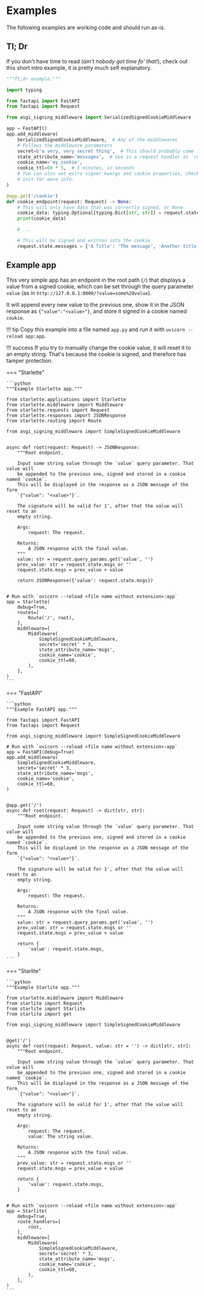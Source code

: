 # Examples

The following examples are working code and should run as-is.

## Tl; Dr

If you don't have time to read (_ain't nobody got time fo' that!_), check out this short intro example, it is pretty much self explanatory.

```python
"""Tl;dr example."""

import typing

from fastapi import FastAPI
from fastapi import Request

from asgi_signing_middleware import SerializedSignedCookieMiddleware

app = FastAPI()
app.add_middleware(
    SerializedSignedCookieMiddleware,  # Any of the middlewares
    # Follows the middleware parameters
    secret=b'a very, very secret thing',  # This should probably come from some configs
    state_attribute_name='messages',  # Use in a request handler as `request.state.messages`
    cookie_name='my_cookie',
    cookie_ttl=60 * 5,  # 5 minutes, in seconds
    # You can also set extra signer kwargs and cookie properties, check the middleware
    # init for more info.
)

@app.get('/cookie')
def cookie_endpoint(request: Request) -> None:
    # This will only have data that was correctly signed, or None
    cookie_data: typing.Optional[typing.Dict[str, str]] = request.state.messages
    print(cookie_data)

    # ...

    # This will be signed and written into the cookie
    request.state.messages = {'A Title': 'The message', 'Another title': 'With another msg'}
```

## Example app

This very simple app has an endpoint in the root path (`/`) that displays a value from a signed cookie, which can be set through the query parameter `value` (as in `http://127.0.0.1:8000/?value=some%20value`).

It will append every new value to the previous one, show it in the JSON response as `{"value":"<value>"}`, and store it signed in a cookie named `cookie`.

!!! tip
    Copy this example into a file named `app.py` and run it with `uvicorn --reload app:app`.

!!! success
    If you try to manually change the cookie value, it will reset it to an empty string. That's because the cookie is signed, and therefore has tamper protection.

=== "Starlette"

    ```python
    """Example Starlette app."""

    from starlette.applications import Starlette
    from starlette.middleware import Middleware
    from starlette.requests import Request
    from starlette.responses import JSONResponse
    from starlette.routing import Route

    from asgi_signing_middleware import SimpleSignedCookieMiddleware


    async def root(request: Request) -> JSONResponse:
        """Root endpoint.

        Input some string value through the `value` query parameter. That value will
        be appended to the previous one, signed and stored in a cookie named `cookie`.
        This will be displayed in the response as a JSON message of the form
        `{"value": "<value>"}`.

        The signature will be valid for 1', after that the value will reset to an
        empty string.

        Args:
            request: The request.

        Returns:
            A JSON response with the final value.
        """
        value: str = request.query_params.get('value', '')
        prev_value: str = request.state.msgs or ''
        request.state.msgs = prev_value + value

        return JSONResponse({'value': request.state.msgs})


    # Run with `uvicorn --reload <file name without extension>:app`
    app = Starlette(
        debug=True,
        routes=[
            Route('/', root),
        ],
        middleware=[
            Middleware(
                SimpleSignedCookieMiddleware,
                secret='secret' * 3,
                state_attribute_name='msgs',
                cookie_name='cookie',
                cookie_ttl=60,
            ),
        ],
    )
    ```

=== "FastAPI"

    ```python
    """Example FastAPI app."""

    from fastapi import FastAPI
    from fastapi import Request

    from asgi_signing_middleware import SimpleSignedCookieMiddleware

    # Run with `uvicorn --reload <file name without extension>:app`
    app = FastAPI(debug=True)
    app.add_middleware(
        SimpleSignedCookieMiddleware,
        secret='secret' * 3,
        state_attribute_name='msgs',
        cookie_name='cookie',
        cookie_ttl=60,
    )

    
    @app.get('/')
    async def root(request: Request) -> dict[str, str]:
        """Root endpoint.

        Input some string value through the `value` query parameter. That value will
        be appended to the previous one, signed and stored in a cookie named `cookie`.
        This will be displayed in the response as a JSON message of the form
        `{"value": "<value>"}`.

        The signature will be valid for 1', after that the value will reset to an
        empty string.

        Args:
            request: The request.

        Returns:
            A JSON response with the final value.
        """
        value: str = request.query_params.get('value', '')
        prev_value: str = request.state.msgs or ''
        request.state.msgs = prev_value + value

        return {
            'value': request.state.msgs,
        }
    ```

=== "Starlite"

    ```python
    """Example Starlite app."""

    from starlette.middleware import Middleware
    from starlite import Request
    from starlite import Starlite
    from starlite import get

    from asgi_signing_middleware import SimpleSignedCookieMiddleware


    @get('/')
    async def root(request: Request, value: str = '') -> dict[str, str]:
        """Root endpoint.

        Input some string value through the `value` query parameter. That value will
        be appended to the previous one, signed and stored in a cookie named `cookie`.
        This will be displayed in the response as a JSON message of the form
        `{"value": "<value>"}`.

        The signature will be valid for 1', after that the value will reset to an
        empty string.

        Args:
            request: The request.
            value: The string value.

        Returns:
            A JSON response with the final value.
        """
        prev_value: str = request.state.msgs or ''
        request.state.msgs = prev_value + value

        return {
            'value': request.state.msgs,
        }


    # Run with `uvicorn --reload <file name without extension>:app`
    app = Starlite(
        debug=True,
        route_handlers=[
            root,
        ],
        middleware=[
            Middleware(
                SimpleSignedCookieMiddleware,
                secret='secret' * 3,
                state_attribute_name='msgs',
                cookie_name='cookie',
                cookie_ttl=60,
            ),
        ],
    )
    ```
